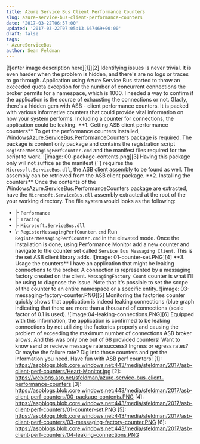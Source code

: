 ```yaml
---
title: Azure Service Bus Client Performance Counters
slug: azure-service-bus-client-performance-counters
date: '2017-03-22T06:57:00'
updated: '2017-03-22T07:05:13.667469+00:00'
draft: false
tags:
- AzureServiceBus
author: Sean Feldman
---
```

[![enter image description here][1]][2]
Identifying issues is never trivial. It is even harder when the problem is hidden, and there's are no logs or traces to go through.
Application using Azure Service Bus started to throw an exceeded quota exception for the number of concurrent connections the broker permits for a namespace, which is 1000. I needed a way to confirm if the application is the source of exhausting the connections or not.
Gladly, there's a hidden gem with ASB - client performance counters. It is packed with various informative counters that could provide vital information on how your system performs. Including a counter for connections, the application could be leaking.
\*\*1. Getting ASB client performance counters\*\*
To get the performance counters installed, [WindowsAzure.ServiceBus.PerformanceCounters](https://www.nuget.org/packages/WindowsAzure.ServiceBus.PerformanceCounters) package is required. The package is content only package and contains the registration script `RegisterMessagingPerfCounter.cmd` and the manifest files required for the script to work.
![image: 00-package-contents.png][3]
Having this package only will not suffice as the manifest (``) requires the `Microsoft.ServiceBus.dll`, the ASB [client assembly](https://www.nuget.org/packages/WindowsAzure.ServiceBus) to be found as well. The assembly can be retrieved from the ASB client package.
\*\*2. Installing the counters\*\*
Once the contents of the WindowsAzure.ServiceBus.PerformanceCounters package are extracted, have the `Microsoft.ServiceBus.dll` assembly extracted at the root of the your working directory. The file system would looks as the following:
- |- `Performance`
- |- `Tracing`
- |- `Microsoft.ServiceBus.dll`
- \\- `RegisterMessagingPerfCounter.cmd`
Run `RegisterMessagingPerfCounter.cmd` in the elevated mode. Once the installation is done, using Performance Monitor add a new counter and navigate to the counter set called `Service Bus Messaging Client`. This is the set ASB client library adds.
![image: 01-counter-set.PNG][4]
\*\*3. Usage the counters\*\*
I have an application that might be leaking connections to the broker. A connection is represented by a messaging factory created on the client. `MessagingFactory Count` counter is what I'll be using to diagnose the issue. Note that it's possible to set the scope of the counter to an entire namespace or a specific entity.
![image: 03-messaging-factory-counter.PNG][5]
Monitoring the factories counter quickly shows that application is indeed leaking connections (blue graph indicating that there are more than a thousand of connections (scale factor of 0.1 is used).
![image:04-leaking-connections.PNG][6]
Equipped with this information, the application is confirmed to be leaking connections by not utilizing the factories properly and causing the problem of exceeding the maximum number of connections ASB broker allows.
And this was only one out of 68 provided counters! Want to know send or recieve message rate success? Ingress or egress rates? Or maybe the failure rate? Dig into those counters and get the information you need. Have fun with ASB perf counters!
[1]: https://aspblogs.blob.core.windows.net:443/media/sfeldman/2017/asb-client-perf-counters/Heart-Monitor.jpg
[2]: https://weblogs.asp.net/sfeldman/azure-service-bus-client-performance-counters
[3]: https://aspblogs.blob.core.windows.net:443/media/sfeldman/2017/asb-client-perf-counters/00-package-contents.PNG
[4]: https://aspblogs.blob.core.windows.net:443/media/sfeldman/2017/asb-client-perf-counters/01-counter-set.PNG
[5]: https://aspblogs.blob.core.windows.net:443/media/sfeldman/2017/asb-client-perf-counters/03-messaging-factory-counter.PNG
[6]: https://aspblogs.blob.core.windows.net:443/media/sfeldman/2017/asb-client-perf-counters/04-leaking-connections.PNG
